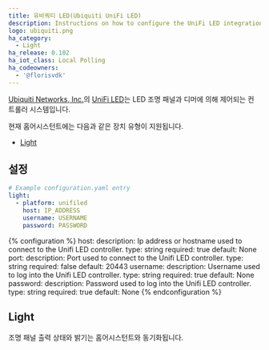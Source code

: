 ```yaml
---
title: 유비쿼티 LED(Ubiquiti UniFi LED)
description: Instructions on how to configure the UniFi LED integration with UniFi LED Controller by Ubiquiti.
logo: ubiquiti.png
ha_category:
  - Light
ha_release: 0.102
ha_iot_class: Local Polling
ha_codeowners:
  - '@florisvdk'
---
```


[Ubiquiti Networks, Inc.](https://www.ubnt.com/)의 [UniFi LED](https://unifi-led.ui.com/)는 LED 조명 패널과 디머에 의해 제어되는 컨트롤러 시스템입니다.

현재 홈어시스턴트에는 다음과 같은 장치 유형이 지원됩니다.

- [Light](#light)

## 설정

```yaml
# Example configuration.yaml entry
light:
  - platform: unifiled
    host: IP_ADDRESS
    username: USERNAME
    password: PASSWORD
```

{% configuration %}
host:
  description: Ip address or hostname used to connect to the Unifi LED controller.
  type: string
  required: true
  default: None
port:
  description: Port used to connect to the Unifi LED controller.
  type: string
  required: false
  default: 20443
username:
  description: Username used to log into the Unifi LED controller.
  type: string
  required: true
  default: None
password:
  description: Password used to log into the Unifi LED controller.
  type: string
  required: true
  default: None
{% endconfiguration %}

## Light

조명 패널 출력 상태와 밝기는 홈어시스턴트와 동기화됩니다.